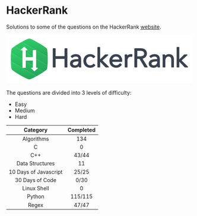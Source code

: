 # HackerRank

Solutions to some of the questions on the HackerRank [website](https://www.hackerrank.com "HackerRank").

<p align="center"><img src="../assets/hackerrank.png"></p>

The questions are divided into 3 levels of difficulty:

*	Easy
*	Medium
*	Hard

| Category              | Completed |
|:---------------------:|:---------:|
| Algorithms			| 134		|
| C						| 0			|
| C++					| 43/44		|
| Data Structures		| 11		|
| 10 Days of Javascript | 25/25		|
| 30 Days of Code		| 0/30		|
| Linux Shell			| 0			|
| Python				| 115/115	|
| Regex					| 47/47		|